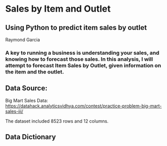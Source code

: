 # Sales by Item and Outlet
## Using Python to predict item sales by outlet
Raymond Garcia

### A key to running a business is understanding your sales, and knowing how to forecast those sales. In this analysis, I will attempt to forecast Item Sales by Outlet, given information on the item and the outlet.

## Data Source:
Big Mart Sales Data: https://datahack.analyticsvidhya.com/contest/practice-problem-big-mart-sales-iii/

The dataset included 8523 rows and 12 columns.

## Data Dictionary

